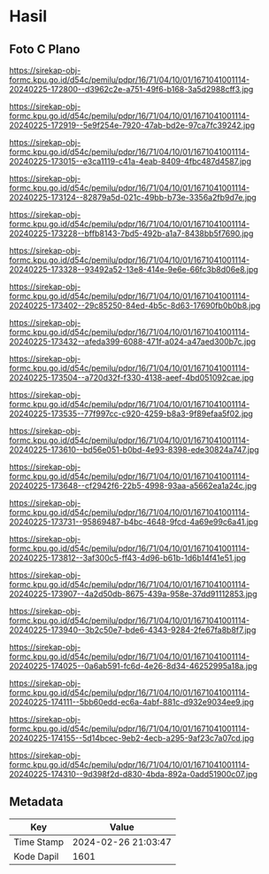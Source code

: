 # Hasil

## Foto C Plano

https://sirekap-obj-formc.kpu.go.id/d54c/pemilu/pdpr/16/71/04/10/01/1671041001114-20240225-172800--d3962c2e-a751-49f6-b168-3a5d2988cff3.jpg

https://sirekap-obj-formc.kpu.go.id/d54c/pemilu/pdpr/16/71/04/10/01/1671041001114-20240225-172919--5e9f254e-7920-47ab-bd2e-97ca7fc39242.jpg

https://sirekap-obj-formc.kpu.go.id/d54c/pemilu/pdpr/16/71/04/10/01/1671041001114-20240225-173015--e3ca1119-c41a-4eab-8409-4fbc487d4587.jpg

https://sirekap-obj-formc.kpu.go.id/d54c/pemilu/pdpr/16/71/04/10/01/1671041001114-20240225-173124--82879a5d-021c-49bb-b73e-3356a2fb9d7e.jpg

https://sirekap-obj-formc.kpu.go.id/d54c/pemilu/pdpr/16/71/04/10/01/1671041001114-20240225-173228--bffb8143-7bd5-492b-a1a7-8438bb5f7690.jpg

https://sirekap-obj-formc.kpu.go.id/d54c/pemilu/pdpr/16/71/04/10/01/1671041001114-20240225-173328--93492a52-13e8-414e-9e6e-66fc3b8d06e8.jpg

https://sirekap-obj-formc.kpu.go.id/d54c/pemilu/pdpr/16/71/04/10/01/1671041001114-20240225-173402--29c85250-84ed-4b5c-8d63-17690fb0b0b8.jpg

https://sirekap-obj-formc.kpu.go.id/d54c/pemilu/pdpr/16/71/04/10/01/1671041001114-20240225-173432--afeda399-6088-471f-a024-a47aed300b7c.jpg

https://sirekap-obj-formc.kpu.go.id/d54c/pemilu/pdpr/16/71/04/10/01/1671041001114-20240225-173504--a720d32f-f330-4138-aeef-4bd051092cae.jpg

https://sirekap-obj-formc.kpu.go.id/d54c/pemilu/pdpr/16/71/04/10/01/1671041001114-20240225-173535--77f997cc-c920-4259-b8a3-9f89efaa5f02.jpg

https://sirekap-obj-formc.kpu.go.id/d54c/pemilu/pdpr/16/71/04/10/01/1671041001114-20240225-173610--bd56e051-b0bd-4e93-8398-ede30824a747.jpg

https://sirekap-obj-formc.kpu.go.id/d54c/pemilu/pdpr/16/71/04/10/01/1671041001114-20240225-173648--cf2942f6-22b5-4998-93aa-a5662ea1a24c.jpg

https://sirekap-obj-formc.kpu.go.id/d54c/pemilu/pdpr/16/71/04/10/01/1671041001114-20240225-173731--95869487-b4bc-4648-9fcd-4a69e99c6a41.jpg

https://sirekap-obj-formc.kpu.go.id/d54c/pemilu/pdpr/16/71/04/10/01/1671041001114-20240225-173812--3af300c5-ff43-4d96-b61b-1d6b14f41e51.jpg

https://sirekap-obj-formc.kpu.go.id/d54c/pemilu/pdpr/16/71/04/10/01/1671041001114-20240225-173907--4a2d50db-8675-439a-958e-37dd91112853.jpg

https://sirekap-obj-formc.kpu.go.id/d54c/pemilu/pdpr/16/71/04/10/01/1671041001114-20240225-173940--3b2c50e7-bde6-4343-9284-2fe67fa8b8f7.jpg

https://sirekap-obj-formc.kpu.go.id/d54c/pemilu/pdpr/16/71/04/10/01/1671041001114-20240225-174025--0a6ab591-fc6d-4e26-8d34-46252995a18a.jpg

https://sirekap-obj-formc.kpu.go.id/d54c/pemilu/pdpr/16/71/04/10/01/1671041001114-20240225-174111--5bb60edd-ec6a-4abf-881c-d932e9034ee9.jpg

https://sirekap-obj-formc.kpu.go.id/d54c/pemilu/pdpr/16/71/04/10/01/1671041001114-20240225-174155--5d14bcec-9eb2-4ecb-a295-9af23c7a07cd.jpg

https://sirekap-obj-formc.kpu.go.id/d54c/pemilu/pdpr/16/71/04/10/01/1671041001114-20240225-174310--9d398f2d-d830-4bda-892a-0add51900c07.jpg


## Metadata

| Key        | Value               |
| ---------- | ------------------- |
| Time Stamp | 2024-02-26 21:03:47 |
| Kode Dapil | 1601                |



